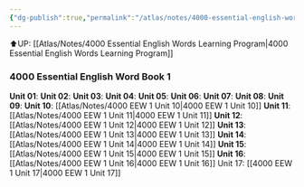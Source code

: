 ```yaml
---
{"dg-publish":true,"permalink":"/atlas/notes/4000-essential-english-words-1/"}
---
```


⬆️UP: [[Atlas/Notes/4000 Essential English Words Learning Program\|4000 Essential English Words Learning Program]]
### 4000 Essential English Word Book 1
**Unit 01**:
**Unit 02**: 
**Unit 03**: 
**Unit 04**:
**Unit 05**: 
**Unit 06**: 
**Unit 07**: 
**Unit 08**:
**Unit 09**:
**Unit 10**: [[Atlas/Notes/4000 EEW 1 Unit 10\|4000 EEW 1 Unit 10]]
**Unit 11**: [[Atlas/Notes/4000 EEW 1 Unit 11\|4000 EEW 1 Unit 11]]
**Unit 12**: [[Atlas/Notes/4000 EEW 1 Unit 12\|4000 EEW 1 Unit 12]]
**Unit 13**: [[Atlas/Notes/4000 EEW 1 Unit 13\|4000 EEW 1 Unit 13]]
**Unit 14**: [[Atlas/Notes/4000 EEW 1 Unit 14\|4000 EEW 1 Unit 14]]
**Unit 15**: [[Atlas/Notes/4000 EEW 1 Unit 15\|4000 EEW 1 Unit 15]]
**Unit 16**: [[Atlas/Notes/4000 EEW 1 Unit 16\|4000 EEW 1 Unit 16]]
Unit 17: [[4000 EEW 1 Unit 17\|4000 EEW 1 Unit 17]]

